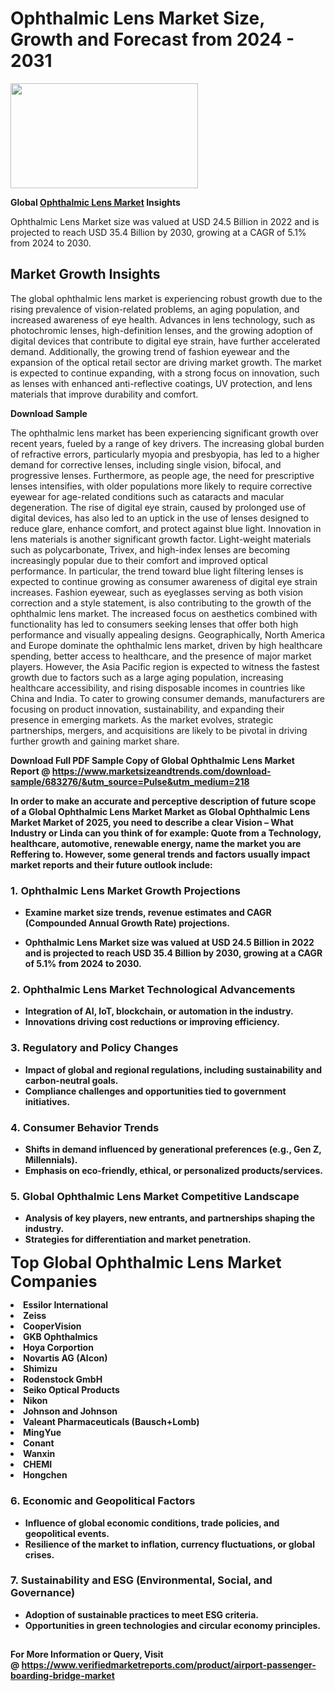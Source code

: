 <H1>Ophthalmic Lens Market Size, Growth and Forecast from 2024 - 2031</H1><img class="aligncenter size-medium wp-image-584254" src="https://thirdeyenews.in/wp-content/uploads/2024/09/Global-Market-Research-300x168.jpeg" alt="" width="300" height="168" /><p><strong>Global&nbsp;<a href="https://www.marketsizeandtrends.com/download-sample/683276/&amp;utm_source=Pulse&amp;utm_medium=218">Ophthalmic Lens Market</a> Insights</strong></p><p>Ophthalmic Lens Market size was valued at USD 24.5 Billion in 2022 and is projected to reach USD 35.4 Billion by 2030, growing at a CAGR of 5.1% from 2024 to 2030.</p><p><h2>Market Growth Insights</h2> <p>The global ophthalmic lens market is experiencing robust growth due to the rising prevalence of vision-related problems, an aging population, and increased awareness of eye health. Advances in lens technology, such as photochromic lenses, high-definition lenses, and the growing adoption of digital devices that contribute to digital eye strain, have further accelerated demand. Additionally, the growing trend of fashion eyewear and the expansion of the optical retail sector are driving market growth. The market is expected to continue expanding, with a strong focus on innovation, such as lenses with enhanced anti-reflective coatings, UV protection, and lens materials that improve durability and comfort.</p> <p><strong>Download Sample</strong></p> <p>The ophthalmic lens market has been experiencing significant growth over recent years, fueled by a range of key drivers. The increasing global burden of refractive errors, particularly myopia and presbyopia, has led to a higher demand for corrective lenses, including single vision, bifocal, and progressive lenses. Furthermore, as people age, the need for prescriptive lenses intensifies, with older populations more likely to require corrective eyewear for age-related conditions such as cataracts and macular degeneration. The rise of digital eye strain, caused by prolonged use of digital devices, has also led to an uptick in the use of lenses designed to reduce glare, enhance comfort, and protect against blue light. Innovation in lens materials is another significant growth factor. Light-weight materials such as polycarbonate, Trivex, and high-index lenses are becoming increasingly popular due to their comfort and improved optical performance. In particular, the trend toward blue light filtering lenses is expected to continue growing as consumer awareness of digital eye strain increases. Fashion eyewear, such as eyeglasses serving as both vision correction and a style statement, is also contributing to the growth of the ophthalmic lens market. The increased focus on aesthetics combined with functionality has led to consumers seeking lenses that offer both high performance and visually appealing designs. Geographically, North America and Europe dominate the ophthalmic lens market, driven by high healthcare spending, better access to healthcare, and the presence of major market players. However, the Asia Pacific region is expected to witness the fastest growth due to factors such as a large aging population, increasing healthcare accessibility, and rising disposable incomes in countries like China and India. To cater to growing consumer demands, manufacturers are focusing on product innovation, sustainability, and expanding their presence in emerging markets. As the market evolves, strategic partnerships, mergers, and acquisitions are likely to be pivotal in driving further growth and gaining market share. <p><strong></p><p><span class=""><strong>Download Full PDF Sample Copy of Global Ophthalmic Lens Market Report</strong> @ <a href="https://www.marketsizeandtrends.com/download-sample/683276/&amp;utm_source=Pulse&amp;utm_medium=218" target="_blank">https://www.marketsizeandtrends.com/download-sample/683276/&amp;utm_source=Pulse&amp;utm_medium=218</a></span></p><p>In order to make an accurate and perceptive description of future scope of a Global&nbsp;Ophthalmic Lens Market Market as Global&nbsp;Ophthalmic Lens Market Market of 2025, you need to describe a clear Vision &ndash; What Industry or Linda can you think of for example: Quote from a Technology, healthcare, automotive, renewable energy, name the market you are Reffering to. However, some general trends and factors usually impact market reports and their future outlook include:</p><h3>1.&nbsp;<strong>Ophthalmic Lens Market Growth Projections</strong></h3><ul><li>Examine market size trends, revenue estimates and CAGR (Compounded Annual Growth Rate) projections.</li><li><p>Ophthalmic Lens Market size was valued at USD 24.5 Billion in 2022 and is projected to reach USD 35.4 Billion by 2030, growing at a CAGR of 5.1% from 2024 to 2030.</p></li></ul><h3>2.&nbsp;<strong>Ophthalmic Lens Market Technological Advancements</strong></h3><ul><li>Integration of AI, IoT, blockchain, or automation in the industry.</li><li>Innovations driving cost reductions or improving efficiency.</li></ul><h3>3.&nbsp;<strong>Regulatory and Policy Changes</strong></h3><ul><li>Impact of global and regional regulations, including sustainability and carbon-neutral goals.</li><li>Compliance challenges and opportunities tied to government initiatives.</li></ul><h3>4.&nbsp;<strong>Consumer Behavior Trends</strong></h3><ul><li>Shifts in demand influenced by generational preferences (e.g., Gen Z, Millennials).</li><li>Emphasis on eco-friendly, ethical, or personalized products/services.</li></ul><h3>5.&nbsp;<strong>Global Ophthalmic Lens Market Competitive Landscape</strong></h3><ul><li>Analysis of key players, new entrants, and partnerships shaping the industry.</li><li>Strategies for differentiation and market penetration.</li></ul><p data-pm-slice="1 1 []"><span style="color: inherit; font-family: inherit; font-size: 25px;">Top Global Ophthalmic Lens Market Companies</span></p><div class="" data-test-id=""><p><li>Essilor International</li><li> Zeiss</li><li> CooperVision</li><li> GKB Ophthalmics</li><li> Hoya Corportion</li><li> Novartis AG (Alcon)</li><li> Shimizu</li><li> Rodenstock GmbH</li><li> Seiko Optical Products</li><li> Nikon</li><li> Johnson and Johnson</li><li> Valeant Pharmaceuticals (Bausch+Lomb)</li><li> MingYue</li><li> Conant</li><li> Wanxin</li><li> CHEMI</li><li> Hongchen</li></p></div><h3>6.&nbsp;<strong>Economic and Geopolitical Factors</strong></h3><ul><li>Influence of global economic conditions, trade policies, and geopolitical events.</li><li>Resilience of the market to inflation, currency fluctuations, or global crises.</li></ul><h3>7.&nbsp;<strong>Sustainability and ESG (Environmental, Social, and Governance)</strong></h3><ul><li>Adoption of sustainable practices to meet ESG criteria.</li><li>Opportunities in green technologies and circular economy principles.</li></ul><h2><strong style="font-size: 14px;">For More Information or Query, Visit @&nbsp;</strong><a style="background-color: #ffffff; font-size: 14px;" href="https://www.marketsizeandtrends.com/report/ophthalmic-lens-market/" target="_blank">https://www.verifiedmarketreports.com/product/airport-passenger-boarding-bridge-market</a></h2>
